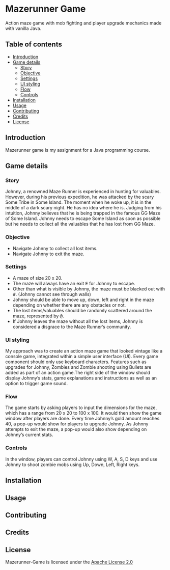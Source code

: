 # Mazerunner Game
Action maze game with mob fighting and player upgrade mechanics made with vanilla Java.

## Table of contents
- [Introduction](#Introduction)
- [Game details](#Game-details)
  - [Story](#Story)
  - [Objective](#Objective)
  - [Settings](#Settings)
  - [UI styling](#UI-styling)
  - [Flow](#Flow)
  - [Controls](#Controls)
- [Installation](#Installation)
- [Usage](#Usage)
- [Contributing](#Contributing)
- [Credits](#Credits)
- [License](#License)

## Introduction
Mazerunner game is my assignment for a Java programming course.

## Game details
### Story
Johnny, a renowned Maze Runner is experienced in hunting for valuables. However, during his previous expedition, he was attacked by the scary Some Tribe in Some Island. The moment when he woke up, it is in the middle of a dark scary night. He has no idea where he is.
Judging from his intuition, Johnny believes that he is being trapped in the famous GG Maze of Some Island. Johnny needs to escape Some Island as soon as possible but he needs to collect all the valuables that he has lost from GG Maze.

### Objective
- Navigate Johnny to collect all lost items.
- Navigate Johnny to exit the maze.

### Settings
- A maze of size 20 x 20.
- The maze will always have an exit <kbd>E</kbd> for Johnny to escape.
- Other than what is visible by Johnny, the maze must be blacked out with <kbd>#</kbd>. (Johnny cannot see through walls)
- Johnny should be able to move up, down, left and right in the maze depending on whether there are any obstacles or not.
- The lost items/valuables should be randomly scattered around the maze, represented by <kbd>@</kbd>.
- If Johnny leaves the maze without all the lost items, Johnny is considered a disgrace to the Maze Runner’s community.

### UI styling 
My approach was to create an action maze game that looked vintage like a console game, integrated within a simple user interface (UI). Every game component should only use keyboard characters. Features such as upgrades for Johnny, Zombies and Zombie shooting using Bullets are added as part of an action game.The right side of the window should display Johnny’s stats, game explanations and instructions as well as an option to trigger game sound. 

### Flow
The game starts by asking players to input the dimensions for the maze, which has a range from 20 x 20 to 100 x 100. It would then show the game window after players are done. Every time Johnny’s gold amount reaches 40, a pop-up would show for players to upgrade Johnny. As Johnny attempts to exit the maze, a pop-up would also show depending on Johnny’s current stats.

### Controls
In the window, players can control Johnny using W, A, S, D keys and use Johnny to shoot zombie mobs using Up, Down, Left, Right keys. 

## Installation

## Usage

## Contributing

## Credits

## License
Mazerunner-Game is licensed under the [Apache License 2.0](./LICENSE)
